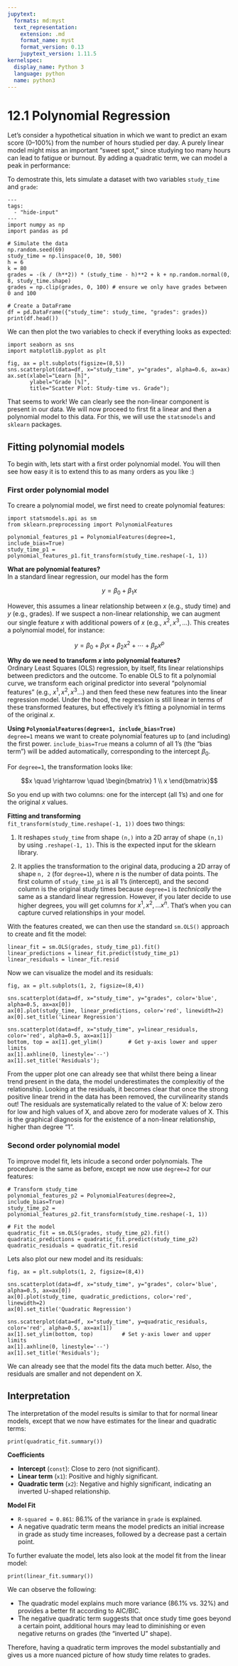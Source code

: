 ```yaml
---
jupytext:
  formats: md:myst
  text_representation:
    extension: .md
    format_name: myst
    format_version: 0.13
    jupytext_version: 1.11.5
kernelspec:
  display_name: Python 3
  language: python
  name: python3
---
```


# 12.1 Polynomial Regression

Let’s consider a hypothetical situation in which we want to predict an exam score  (0–100%) from the number of hours studied per day. A purely linear model might miss an important “sweet spot,” since studying too many hours can lead to fatigue or burnout. By adding a quadratic term, we can model a peak in performance:

To demostrate this, lets simulate a dataset with two variables `study_time` and `grade`:

```{code-cell} ipython3
---
tags:
  - "hide-input"
---
import numpy as np
import pandas as pd

# Simulate the data
np.random.seed(69)
study_time = np.linspace(0, 10, 500)
h = 6
k = 80
grades = -(k / (h**2)) * (study_time - h)**2 + k + np.random.normal(0, 8, study_time.shape)
grades = np.clip(grades, 0, 100) # ensure we only have grades between 0 and 100

# Create a DataFrame
df = pd.DataFrame({"study_time": study_time, "grades": grades})
print(df.head())
```

We can then plot the two variables to check if everything looks as expected:

```{code-cell}
import seaborn as sns
import matplotlib.pyplot as plt

fig, ax = plt.subplots(figsize=(8,5))
sns.scatterplot(data=df, x="study_time", y="grades", alpha=0.6, ax=ax)
ax.set(xlabel="Learn [h]",
       ylabel="Grade [%]",
       title="Scatter Plot: Study-time vs. Grade");
```

That seems to work! We can clearly see the non-linear component is present in our data. We will now proceed to first fit a linear and then a polynomial model to this data. For this, we will use the `statsmodels` and `sklearn` packages.


## Fitting polynomial models

To begin with, lets start with a first order polynomial model. You will then see how easy it is to extend this to as many orders as you like :)

### First order polynomial model

To creare a polynomial model, we first need to create polynomial features:

```{code-cell}
import statsmodels.api as sm
from sklearn.preprocessing import PolynomialFeatures

polynomial_features_p1 = PolynomialFeatures(degree=1, include_bias=True)
study_time_p1 = polynomial_features_p1.fit_transform(study_time.reshape(-1, 1))
```

**What are polynomial features?**  
In a standard linear regression, our model has the form  

$$y = \beta_0 + \beta_1 x $$
 
However, this assumes a linear relationship between $x$ (e.g., study time) and $y$ (e.g., grades). If we suspect a non-linear relationship, we can augment our single feature $x$ with additional powers of $x$ (e.g., $x^2, x^3, \dots$). This creates a polynomial model, for instance:  
 
$$y = \beta_0 + \beta_1 x + \beta_2 x^2 + \cdots + \beta_p x^p$$

**Why do we need to transform $x$ into polynomial features?**  
Ordinary Least Squares (OLS) regression, by itself, fits linear relationships between predictors and the outcome. To enable OLS to fit a polynomial curve, we transform each original predictor into several “polynomial features” (e.g., $x^1, x^2, x^3 \ldots$) and then feed these new features into the linear regression model. Under the hood, the regression is still linear in terms of these transformed features, but effectively it’s fitting a polynomial in terms of the original $x$.

**Using `PolynomialFeatures(degree=1, include_bias=True)`**  
`degree=1` means we want to create polynomial features up to (and including) the first power. `include_bias=True` means a column of all 1’s (the “bias term”) will be added automatically, corresponding to the intercept $\beta_0$.  

For `degree=1`, the transformation looks like:  
   
$$x \quad \rightarrow \quad \begin{bmatrix} 1 \\ x \end{bmatrix}$$

So you end up with two columns: one for the intercept (all 1’s) and one for the original $x$ values.

**Fitting and transforming**  
`fit_transform(study_time.reshape(-1, 1))` does two things:
  
1. It reshapes `study_time` from shape `(n,)` into a 2D array of shape `(n,1)` by using `.reshape(-1, 1)`. This is the expected input for the sklearn library.

2. It applies the transformation to the original data, producing a 2D array of shape `n, 2` (for `degree=1`), where $n$ is the number of data points. The first column of `study_time_p1` is all 1’s (intercept), and the second column is the original study times because `degree=1` is *technically* the same as a standard linear regression. However, if you later decide to use higher degrees, you will get columns for $x^1,x^2, \dots x^n$. That’s when you can capture curved relationships in your model.

With the features created, we can then use the standard `sm.OLS()` approach to create and fit the model:

```{code-cell}
linear_fit = sm.OLS(grades, study_time_p1).fit()
linear_predictions = linear_fit.predict(study_time_p1)
linear_residuals = linear_fit.resid
```

Now we can visualize the model and its residuals:

```{code-cell}
fig, ax = plt.subplots(1, 2, figsize=(8,4))

sns.scatterplot(data=df, x="study_time", y="grades", color='blue', alpha=0.5, ax=ax[0])
ax[0].plot(study_time, linear_predictions, color='red', linewidth=2)
ax[0].set_title('Linear Regression')

sns.scatterplot(data=df, x="study_time", y=linear_residuals, color='red', alpha=0.5, ax=ax[1])
bottom, top = ax[1].get_ylim()        # Get y-axis lower and upper limits
ax[1].axhline(0, linestyle='--')
ax[1].set_title('Residuals');
```

From the upper plot one can already see that whilst there being a linear trend present in the data, the model underestimates the complexitiy of the relationship. Looking at the residuals, it becomes clear that once the strong positive linear trend in the data has been removed, the curvilinearity stands out! The residuals are systematically related to the value of X: below zero for low and high values of X, and above zero for moderate values of X. This is the graphical diagnosis for the existence of a non-linear relationship, higher than degree “1”.

### Second order polynomial model

To improve model fit, lets inlcude a second order polynomials. The procedure is the same as before, except we now use `degree=2` for our features:

```{code-cell}
# Transform study_time
polynomial_features_p2 = PolynomialFeatures(degree=2, include_bias=True)
study_time_p2 = polynomial_features_p2.fit_transform(study_time.reshape(-1, 1))

# Fit the model
quadratic_fit = sm.OLS(grades, study_time_p2).fit()
quadratic_predictions = quadratic_fit.predict(study_time_p2)
quadratic_residuals = quadratic_fit.resid
```

Lets also plot our new model and its residuals:

```{code-cell}
fig, ax = plt.subplots(1, 2, figsize=(8,4))

sns.scatterplot(data=df, x="study_time", y="grades", color='blue', alpha=0.5, ax=ax[0])
ax[0].plot(study_time, quadratic_predictions, color='red', linewidth=2)
ax[0].set_title('Quadratic Regression')

sns.scatterplot(data=df, x="study_time", y=quadratic_residuals, color='red', alpha=0.5, ax=ax[1])
ax[1].set_ylim(bottom, top)         # Set y-axis lower and upper limits
ax[1].axhline(0, linestyle='--')
ax[1].set_title('Residuals');
```
We can already see that the model fits the data much better. Also, the residuals are smaller and not dependent on X.


## Interpretation

The interpretation of the model results is similar to that for normal linear models, except that we now have estimates for the linear and quadratic terms:

```{code-cell}
print(quadratic_fit.summary())
```

**Coefficients**
- **Intercept** (`const`): Close to zero (not significant).
- **Linear term** (`x1`): Positive and highly significant.
- **Quadratic term** (`x2`): Negative and highly significant, indicating an inverted U-shaped relationship.

**Model Fit**
- `R-squared = 0.861`: 86.1% of the variance in `grade` is explained.
- A negative quadratic term means the model predicts an initial increase in grade as study time increases, followed by a decrease past a certain point.

To further evaluate the model, lets also look at the model fit from the linear model:

```{code-cell}
print(linear_fit.summary())
```

We can observe the following:

- The quadratic model explains much more variance (86.1% vs. 32%) and provides a better fit according to AIC/BIC.
- The negative quadratic term suggests that once study time goes beyond a certain point, additional hours may lead to diminishing or even negative returns on grades (the “inverted U” shape).

Therefore, having a quadratic term improves the model substantially and gives us a more nuanced picture of how study time relates to grades.